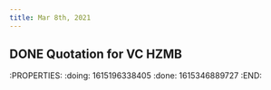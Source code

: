 ```yaml
---
title: Mar 8th, 2021
---
```


## DONE Quotation for VC HZMB
:PROPERTIES:
:doing: 1615196338405
:done: 1615346889727
:END:
